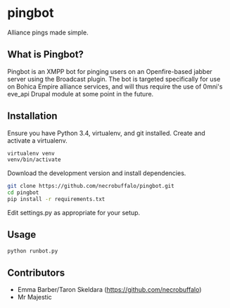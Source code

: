 pingbot
=====
Alliance pings made simple.

What is Pingbot?
----
Pingbot is an XMPP bot for pinging users on an Openfire-based jabber server using the Broadcast plugin. The bot is targeted specifically for use on Bohica Empire alliance services, and will thus require the use of 0mni's eve_api Drupal module at some point in the future.

Installation
----
Ensure you have Python 3.4, virtualenv, and git installed.
Create and activate a virtualenv.
```bash
virtualenv venv
venv/bin/activate
```
Download the development version and install dependencies.
```bash
git clone https://github.com/necrobuffalo/pingbot.git
cd pingbot
pip install -r requirements.txt
```
Edit settings.py as appropriate for your setup.

Usage
----
```bash
python runbot.py
```

Contributors
----
* Emma Barber/Taron Skeldara (https://github.com/necrobuffalo)
* Mr Majestic